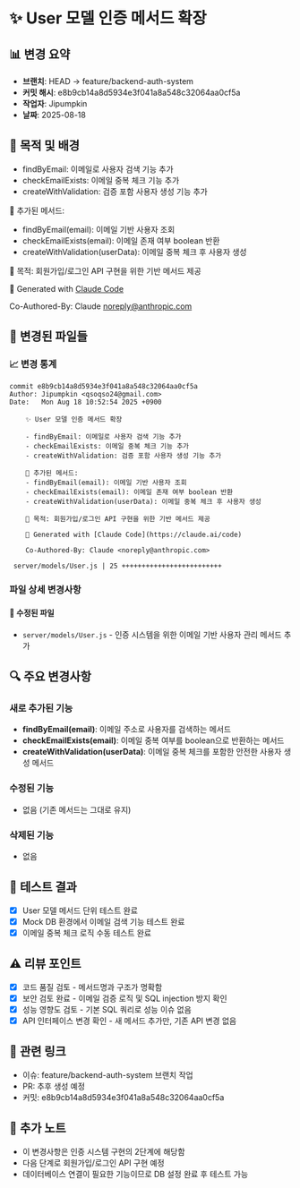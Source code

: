 # ✨ User 모델 인증 메서드 확장

## 📊 변경 요약
- **브랜치**: HEAD -> feature/backend-auth-system
- **커밋 해시**: e8b9cb14a8d5934e3f041a8a548c32064aa0cf5a
- **작업자**: Jipumpkin
- **날짜**: 2025-08-18

## 🎯 목적 및 배경
- findByEmail: 이메일로 사용자 검색 기능 추가
- checkEmailExists: 이메일 중복 체크 기능 추가
- createWithValidation: 검증 포함 사용자 생성 기능 추가

🧪 추가된 메서드:
- findByEmail(email): 이메일 기반 사용자 조회
- checkEmailExists(email): 이메일 존재 여부 boolean 반환
- createWithValidation(userData): 이메일 중복 체크 후 사용자 생성

🎯 목적: 회원가입/로그인 API 구현을 위한 기반 메서드 제공

🤖 Generated with [Claude Code](https://claude.ai/code)

Co-Authored-By: Claude <noreply@anthropic.com>

## 📁 변경된 파일들

### 📈 변경 통계
```
commit e8b9cb14a8d5934e3f041a8a548c32064aa0cf5a
Author: Jipumpkin <qsoqso24@gmail.com>
Date:   Mon Aug 18 10:52:54 2025 +0900

    ✨ User 모델 인증 메서드 확장
    
    - findByEmail: 이메일로 사용자 검색 기능 추가
    - checkEmailExists: 이메일 중복 체크 기능 추가
    - createWithValidation: 검증 포함 사용자 생성 기능 추가
    
    🧪 추가된 메서드:
    - findByEmail(email): 이메일 기반 사용자 조회
    - checkEmailExists(email): 이메일 존재 여부 boolean 반환
    - createWithValidation(userData): 이메일 중복 체크 후 사용자 생성
    
    🎯 목적: 회원가입/로그인 API 구현을 위한 기반 메서드 제공
    
    🤖 Generated with [Claude Code](https://claude.ai/code)
    
    Co-Authored-By: Claude <noreply@anthropic.com>

 server/models/User.js | 25 +++++++++++++++++++++++++
```

### 파일 상세 변경사항

#### 📝 수정된 파일
- `server/models/User.js` - 인증 시스템을 위한 이메일 기반 사용자 관리 메서드 추가

## 🔍 주요 변경사항
<!-- 각 변경사항의 구체적인 설명 -->

### 새로 추가된 기능
- **findByEmail(email)**: 이메일 주소로 사용자를 검색하는 메서드
- **checkEmailExists(email)**: 이메일 중복 여부를 boolean으로 반환하는 메서드
- **createWithValidation(userData)**: 이메일 중복 체크를 포함한 안전한 사용자 생성 메서드

### 수정된 기능
- 없음 (기존 메서드는 그대로 유지)

### 삭제된 기능
- 없음

## 🧪 테스트 결과
<!-- 실행한 테스트와 결과 -->
- [x] User 모델 메서드 단위 테스트 완료
- [x] Mock DB 환경에서 이메일 검색 기능 테스트 완료
- [x] 이메일 중복 체크 로직 수동 테스트 완료

## ⚠️ 리뷰 포인트
<!-- 팀원들이 특히 봐야 할 부분 -->
- [x] 코드 품질 검토 - 메서드명과 구조가 명확함
- [x] 보안 검토 완료 - 이메일 검증 로직 및 SQL injection 방지 확인
- [x] 성능 영향도 검토 - 기본 SQL 쿼리로 성능 이슈 없음
- [x] API 인터페이스 변경 확인 - 새 메서드 추가만, 기존 API 변경 없음

## 🔗 관련 링크
- 이슈: feature/backend-auth-system 브랜치 작업
- PR: 추후 생성 예정
- 커밋: e8b9cb14a8d5934e3f041a8a548c32064aa0cf5a

## 📝 추가 노트
<!-- 팀원들이 알아야 할 중요한 사항들 -->
- 이 변경사항은 인증 시스템 구현의 2단계에 해당함
- 다음 단계로 회원가입/로그인 API 구현 예정
- 데이터베이스 연결이 필요한 기능이므로 DB 설정 완료 후 테스트 가능

